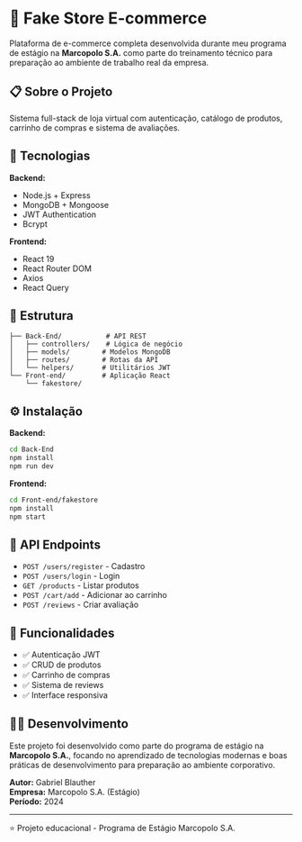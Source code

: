 # 🛒 Fake Store E-commerce

Plataforma de e-commerce completa desenvolvida durante meu programa de estágio na **Marcopolo S.A.** como parte do treinamento técnico para preparação ao ambiente de trabalho real da empresa.

## 📋 Sobre o Projeto

Sistema full-stack de loja virtual com autenticação, catálogo de produtos, carrinho de compras e sistema de avaliações.

## 🚀 Tecnologias

**Backend:**
- Node.js + Express
- MongoDB + Mongoose
- JWT Authentication
- Bcrypt

**Frontend:**
- React 19
- React Router DOM
- Axios
- React Query

## 📁 Estrutura

```
├── Back-End/           # API REST
│   ├── controllers/    # Lógica de negócio
│   ├── models/        # Modelos MongoDB
│   ├── routes/        # Rotas da API
│   └── helpers/       # Utilitários JWT
└── Front-end/         # Aplicação React
    └── fakestore/
```

## ⚙️ Instalação

**Backend:**
```bash
cd Back-End
npm install
npm run dev
```

**Frontend:**
```bash
cd Front-end/fakestore
npm install
npm start
```

## 🔗 API Endpoints

- `POST /users/register` - Cadastro
- `POST /users/login` - Login
- `GET /products` - Listar produtos
- `POST /cart/add` - Adicionar ao carrinho
- `POST /reviews` - Criar avaliação

## 🎯 Funcionalidades

- ✅ Autenticação JWT
- ✅ CRUD de produtos
- ✅ Carrinho de compras
- ✅ Sistema de reviews
- ✅ Interface responsiva

## 👨‍💻 Desenvolvimento

Este projeto foi desenvolvido como parte do programa de estágio na **Marcopolo S.A.**, focando no aprendizado de tecnologias modernas e boas práticas de desenvolvimento para preparação ao ambiente corporativo.

**Autor:** Gabriel Blauther  
**Empresa:** Marcopolo S.A. (Estágio)  
**Período:** 2024

---

⭐ Projeto educacional - Programa de Estágio Marcopolo S.A.
